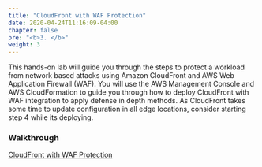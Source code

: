 ```yaml
---
title: "CloudFront with WAF Protection"
date: 2020-04-24T11:16:09-04:00
chapter: false
pre: "<b>3. </b>"
weight: 3
---
```


This hands-on lab will guide you through the steps to protect a workload from network based attacks using Amazon CloudFront and AWS Web Application Firewall (WAF).
You will use the AWS Management Console and AWS CloudFormation to guide you through how to deploy CloudFront with WAF integration to apply defense in depth methods.
As CloudFront takes some time to update configuration in all edge locations, consider starting step 4 while its deploying.

### Walkthrough

[CloudFront with WAF Protection](/security/200_labs/200_cloudfront_with_waf_protection/)
